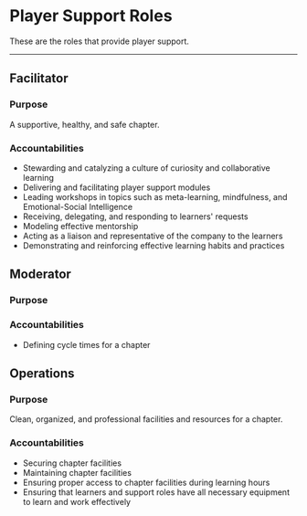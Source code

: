 # Player Support Roles

These are the roles that provide player support.

---

## Facilitator

### Purpose

A supportive, healthy, and safe chapter.

### Accountabilities

- Stewarding and catalyzing a culture of curiosity and collaborative learning
- Delivering and facilitating player support modules
- Leading workshops in topics such as meta-learning, mindfulness, and Emotional-Social Intelligence
- Receiving, delegating, and responding to learners' requests
- Modeling effective mentorship
- Acting as a liaison and representative of the company to the learners
- Demonstrating and reinforcing effective learning habits and practices

## Moderator

### Purpose

### Accountabilities

- Defining cycle times for a chapter

## Operations

### Purpose

Clean, organized, and professional facilities and resources for a chapter.

### Accountabilities

- Securing chapter facilities
- Maintaining chapter facilities
- Ensuring proper access to chapter facilities during learning hours
- Ensuring that learners and support roles have all necessary equipment to learn and work effectively
